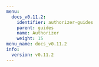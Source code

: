 ```yaml
---
menu:
  docs_v0.11.2:
    identifier: authorizer-guides
    parent: guides
    name: Authorizer
    weight: 15
menu_name: docs_v0.11.2
info:
  version: v0.11.2
---
```


